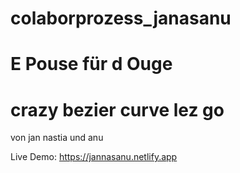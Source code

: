 # colaborprozess_janasanu
<h1>E Pouse für d Ouge</h1>
<h1>crazy bezier curve lez go</h1>
von jan nastia und anu

Live Demo: https://jannasanu.netlify.app
